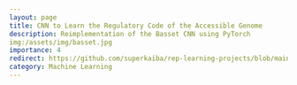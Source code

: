 ```yaml
---
layout: page
title: CNN to Learn the Regulatory Code of the Accessible Genome
description: Reimplementation of the Basset CNN using PyTorch
img:/assets/img/basset.jpg 
importance: 4
redirect: https://github.com/superkaiba/rep-learning-projects/blob/main/basset-cnn.py
category: Machine Learning
---
```


